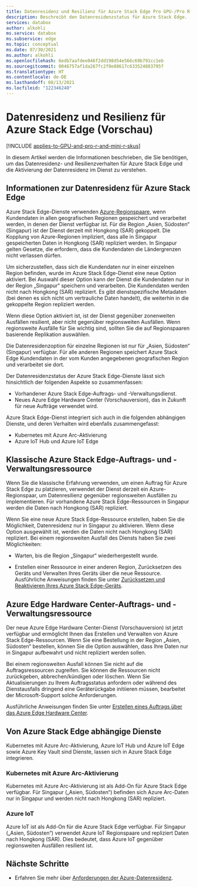 ```yaml
---
title: Datenresidenz und Resilienz für Azure Stack Edge Pro GPU-/Pro R-/Mini R-Geräte
description: Beschreibt den Datenresidenzstatus für Azure Stack Edge.
services: databox
author: alkohli
ms.service: databox
ms.subservice: edge
ms.topic: conceptual
ms.date: 07/30/2021
ms.author: alkohli
ms.openlocfilehash: 6edb7aafdee046f2dd198d54e566c69b791cc1eb
ms.sourcegitcommit: 0046757af1da267fc2f0e88617c633524883795f
ms.translationtype: HT
ms.contentlocale: de-DE
ms.lasthandoff: 08/13/2021
ms.locfileid: "122346240"
---
```

# <a name="data-residency-and-resiliency-for-azure-stack-edge-preview"></a>Datenresidenz und Resilienz für Azure Stack Edge (Vorschau)

[!INCLUDE [applies-to-GPU-and-pro-r-and-mini-r-skus](../../includes/azure-stack-edge-applies-to-gpu-pro-r-mini-r-sku.md)]

In diesem Artikel werden die Informationen beschrieben, die Sie benötigen, um das Datenresidenz- und Resilienzverhalten für Azure Stack Edge und die Aktivierung der Datenresidenz im Dienst zu verstehen.  

## <a name="about-data-residency-for-azure-stack-edge"></a>Informationen zur Datenresidenz für Azure Stack Edge 

Azure Stack Edge-Dienste verwenden [Azure-Regionspaare](../best-practices-availability-paired-regions.md#azure-regional-pairs), wenn Kundendaten in allen geografischen Regionen gespeichert und verarbeitet werden, in denen der Dienst verfügbar ist. Für die Region „Asien, Südosten“ (Singapur) ist der Dienst derzeit mit Hongkong (SAR) gekoppelt. Die Kopplung von Azure-Regionen impliziert, dass alle in Singapur gespeicherten Daten in Hongkong (SAR) repliziert werden. In Singapur gelten Gesetze, die erfordern, dass die Kundendaten die Ländergrenzen nicht verlassen dürfen. 

Um sicherzustellen, dass sich die Kundendaten nur in einer einzelnen Region befinden, wurde im Azure Stack Edge-Dienst eine neue Option aktiviert. Bei Auswahl dieser Option kann der Dienst die Kundendaten nur in der Region „Singapur“ speichern und verarbeiten. Die Kundendaten werden nicht nach Hongkong (SAR) repliziert. Es gibt dienstspezifische Metadaten (bei denen es sich nicht um vertrauliche Daten handelt), die weiterhin in die gekoppelte Region repliziert werden.  

Wenn diese Option aktiviert ist, ist der Dienst gegenüber zonenweiten Ausfällen resilient, aber nicht gegenüber regionsweiten Ausfällen. Wenn regionsweite Ausfälle für Sie wichtig sind, sollten Sie die auf Regionspaaren basierende Replikation auswählen.

Die Datenresidenzoption für einzelne Regionen ist nur für „Asien, Südosten“ (Singapur) verfügbar. Für alle anderen Regionen speichert Azure Stack Edge Kundendaten in der vom Kunden angegebenen geografischen Region und verarbeitet sie dort.

Der Datenresidenzstatus der Azure Stack Edge-Dienste lässt sich hinsichtlich der folgenden Aspekte so zusammenfassen:

- Vorhandener Azure Stack Edge-Auftrags- und -Verwaltungsdienst.
- Neues Azure Edge Hardware Center (Vorschauversion), das in Zukunft für neue Aufträge verwendet wird.
<!--- Telemetry for the device and the service.
- Proactive Support log collection where any logs that the service generates are stored in a single region and are not replicated to the paired region.-->

Azure Stack Edge-Dienst integriert sich auch in die folgenden abhängigen Dienste, und deren Verhalten wird ebenfalls zusammengefasst: 

- Kubernetes mit Azure Arc-Aktivierung
- Azure IoT Hub und Azure IoT Edge
<!--- Azure Key Vault -->


## <a name="azure-stack-edge-classic-ordering-and-management-resource"></a>Klassische Azure Stack Edge-Auftrags- und -Verwaltungsressource 

Wenn Sie die klassische Erfahrung verwenden, um einen Auftrag für Azure Stack Edge zu platzieren, verwendet der Dienst derzeit ein Azure-Regionspaar, um Datenresilienz gegenüber regionsweiten Ausfällen zu implementieren. Für vorhandene Azure Stack Edge-Ressourcen in Singapur werden die Daten nach Hongkong (SAR) repliziert.

Wenn Sie eine neue Azure Stack Edge-Ressource erstellen, haben Sie die Möglichkeit, Datenresidenz nur in Singapur zu aktivieren. Wenn diese Option ausgewählt ist, werden die Daten nicht nach Hongkong (SAR) repliziert. Bei einem regionsweiten Ausfall des Diensts haben Sie zwei Möglichkeiten:

- Warten, bis die Region „Singapur“ wiederhergestellt wurde.

- Erstellen einer Ressource in einer anderen Region, Zurücksetzen des Geräts und Verwalten Ihres Geräts über die neue Ressource. Ausführliche Anweisungen finden Sie unter [Zurücksetzen und Reaktivieren Ihres Azure Stack Edge-Geräts](azure-stack-edge-reset-reactivate-device.md).

## <a name="azure-edge-hardware-center-ordering-and-management-resource"></a>Azure Edge Hardware Center-Auftrags- und -Verwaltungsressource 

Der neue Azure Edge Hardware Center-Dienst (Vorschauversion) ist jetzt verfügbar und ermöglicht Ihnen das Erstellen und Verwalten von Azure Stack Edge-Ressourcen. Wenn Sie eine Bestellung in der Region „Asien, Südosten“ bestellen, können Sie die Option auswählen, dass Ihre Daten nur in Singapur aufbewahrt und nicht repliziert werden sollen. 

Bei einem regionsweiten Ausfall können Sie nicht auf die Auftragsressourcen zugreifen. Sie können die Ressourcen nicht zurückgeben, abbrechen/kündigen oder löschen. Wenn Sie Aktualisierungen zu Ihrem Auftragsstatus anfordern oder während des Dienstausfalls dringend eine Geräterückgabe initiieren müssen, bearbeitet der Microsoft-Support solche Anforderungen.

Ausführliche Anweisungen finden Sie unter [Erstellen eines Auftrags über das Azure Edge Hardware Center](azure-stack-edge-gpu-deploy-prep.md#create-a-new-resource).


<!--## Azure Stack Edge telemetry

As Azure Stack Edge is a first-party Microsoft device, the telemetry from the device is automatically collected (without the user consent) and sent to Microsoft. This telemetry is stored in a common central location. This gathered telemetry provides valuable insights into enterprise deployments of Azure Stack Edge. This telemetry is also used for security, health, quality, and performance analysis.

- Microsoft collects telemetry for the infrastructure VMs (for example, Kubernetes master VM and Kubernetes worker VM) deployed on your Azure Stack Edge device and hosts. Telemetry is also gathered for other services that run on Azure Stack Edge device (for example, local Azure Resource Manager, Kubernetes dashboard). 
- The telemetry data is encrypted-in-transit as well at rest.
- Raw telemetry data sent to Microsoft is retained for 90 days. Aggregated data is retained for longer.
- For all the containerized workloads (deployed via IoT Edge and Kubernetes) and VM workloads, the application data is considered as the customer data. This data can only be accessed by the customer unless it pertains to the underlying infrastructure. 

For more information, see [Use the Kubernetes dashboard to monitor the Kubernetes cluster health on your Azure Stack Edge Pro device](azure-stack-edge-gpu-monitor-kubernetes-dashboard.md).-->

## <a name="azure-stack-edge-dependent-services"></a>Von Azure Stack Edge abhängige Dienste

Kubernetes mit Azure Arc-Aktivierung, Azure IoT Hub und Azure IoT Edge sowie Azure Key Vault sind Dienste, lassen sich in Azure Stack Edge integrieren.

### <a name="azure-arc-enabled-kubernetes"></a>Kubernetes mit Azure Arc-Aktivierung 

Kubernetes mit Azure Arc-Aktivierung ist als Add-On für Azure Stack Edge verfügbar. Für Singapur („Asien, Südosten“) befinden sich Azure Arc-Daten nur in Singapur und werden nicht nach Hongkong (SAR) repliziert. <!--If there is a region-wide outage, the service is not resilient.-->

<!--For all other regions, Azure Arc supports Azure Regional Pair and is resilient to any region-wide outages.--> 
<!--For more information, see [Data residency and resiliency for Azure Arc enabled Kubernetes clusters]().-->


### <a name="azure-iot"></a>Azure IoT

Azure IoT ist als Add-On für die Azure Stack Edge verfügbar. Für Singapur („Asien, Südosten“) verwendet Azure IoT Regionspaare und repliziert Daten nach Hongkong (SAR). Dies bedeutet, dass Azure IoT gegenüber regionsweiten Ausfällen resilient ist. 

<!--For more information, see [Data residency and resiliency for Azure IoT]().-->


<!--### Azure Key Vault

Azure Key Vault currently uses Azure Regional Pair for region outage resiliency. For new Azure Key Vault resources, an option is now available that can be enabled at the subscription level. When enabled, if your service is deployed in Singapore (Southeast Asia), you can control the data replication to Hong Kong. 

If you choose to store and process the data only in Singapore region, then the service will not be resilient to region-wide outages. -->
<!--For more information, see [Data residency and resiliency for Azure Key Vault]().-->

## <a name="next-steps"></a>Nächste Schritte

- Erfahren Sie mehr über [Anforderungen der Azure-Datenresidenz](https://azure.microsoft.com/global-infrastructure/data-residency/).
